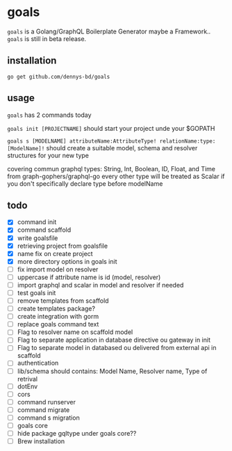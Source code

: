 # goals
`goals` is a Golang/GraphQL Boilerplate Generator maybe a Framework.. `goals` is still in beta release.

## installation
`go get github.com/dennys-bd/goals`

## usage
`goals` has 2 commands today

`goals init [PROJECTNAME]` should start your project unde your $GOPATH

`goals s [MODELNAME] attributeName:AttributeType! relationName:type:[ModelName]!`
should create a suitable model, schema and resolver structures for your new type

covering commun graphql types: String, Int, Boolean, ID, Float, and Time from graph-gophers/graphql-go every other type will be treated as Scalar if you don't specifically declare type before modelName


## todo

* [x] command init
* [x] command scaffold
* [x] write goalsfile
* [x] retrieving project from goalsfile
* [x] name fix on create project
* [x] more directory options in goals init
* [ ] fix import model on resolver
* [ ] uppercase if attribute name is id (model, resolver)
* [ ] import graphql and scalar in model and resolver if needed
* [ ] test goals init
* [ ] remove templates from scaffold
* [ ] create templates package?
* [ ] create integration with gorm
* [ ] replace goals command text
* [ ] Flag to resolver name on scaffold model
* [ ] Flag to separate application in database directive ou gateway in init
* [ ] Flag to separate model in databased ou delivered from external api in scaffold
* [ ] authentication
* [ ] lib/schema should contains: Model Name, Resolver name, Type of retrival
* [ ] dotEnv
* [ ] cors
* [ ] command runserver
* [ ] command migrate
* [ ] command s migration
* [ ] goals core
* [ ] hide package gqltype under goals core??
* [ ] Brew installation